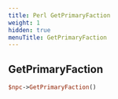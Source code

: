 ```yaml
---
title: Perl GetPrimaryFaction
weight: 1
hidden: true
menuTitle: GetPrimaryFaction
---
```

## GetPrimaryFaction
```perl
$npc->GetPrimaryFaction()
```